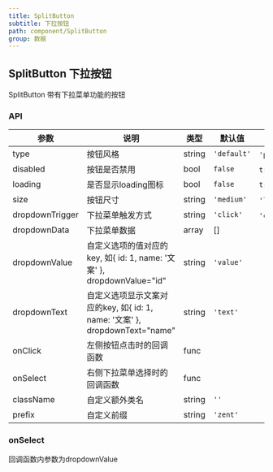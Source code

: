 ```yaml
---
title: SplitButton
subtitle: 下拉按钮
path: component/SplitButton
group: 数据
---
```


## SplitButton 下拉按钮

SplitButton 带有下拉菜单功能的按钮

### API

| 参数             	 	| 说明                          | 类型                | 默认值       		 | 备选值           							  			         |
| ------------------ | ----------------- | ----------------- | -----------------  | -------------------|
| type | 按钮风格 | string | `'default'` | `'primary'`、`'danger'`、`'success'` |
| disabled | 按钮是否禁用 | bool | `false` | `true`、`false` |
| loading | 是否显示loading图标 | bool | `false` | `true`, `false` |
| size | 按钮尺寸 | string | `'medium'`  | `'large'`、`'medium'`、`'small'`  |
| dropdownTrigger | 下拉菜单触发方式 | string | `'click'` | `'click'`、`'hover'` |
| dropdownData | 下拉菜单数据 | array | [] | |
| dropdownValue | 自定义选项的值对应的key, 如{ id: 1, name: '文案' }, dropdownValue="id" | string | `'value'` | |
| dropdownText | 自定义选项显示文案对应的key, 如{ id: 1, name: '文案' }, dropdownText="name" | string | `'text'` | |
| onClick | 左侧按钮点击时的回调函数 | func | | |
| onSelect | 右侧下拉菜单选择时的回调函数 | func | | |
| className          | 自定义额外类名                  | string              | `''`						 |      |
| prefix             | 自定义前缀                     | string              | `'zent'`				|	    |

### onSelect

回调函数内参数为dropdownValue
